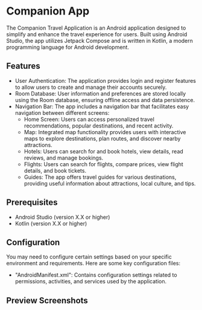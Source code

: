 # Companion App

The Companion Travel Application is an Android application designed to simplify and enhance the travel experience for users. Built using Android Studio, the app utilizes Jetpack Compose and is written in Kotlin, a modern programming language for Android development.

## Features

- User Authentication: The application provides login and register features to allow users to create and manage their accounts securely.
- Room Database: User information and preferences are stored locally using the Room database, ensuring offline access and data persistence.
- Navigation Bar: The app includes a navigation bar that facilitates easy navigation between different screens:
  - Home Screen: Users can access personalized travel recommendations, popular destinations, and recent activity.
  - Map: Integrated map functionality provides users with interactive maps to explore destinations, plan routes, and discover nearby attractions.
  - Hotels: Users can search for and book hotels, view details, read reviews, and manage bookings.
  - Flights: Users can search for flights, compare prices, view flight details, and book tickets.
  - Guides: The app offers travel guides for various destinations, providing useful information about attractions, local culture, and tips.

## Prerequisites

- Android Studio (version X.X or higher)
- Kotlin (version X.X or higher)

## Configuration

 You may need to configure certain settings based on your specific environment and requirements. Here are some key configuration files:

 - "AndroidManifest.xml": Contains configuration settings related to permissions, activities, and services used by the application.

## Preview Screenshots
